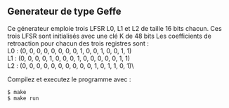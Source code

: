 ## Generateur de type Geffe

Ce génerateur emploie trois LFSR L0, L1 et L2 de taille 16 bits chacun. Ces trois LFSR sont initialisés avec une clé K de 48 bits
Les coefficients de retroaction pour chacun des trois registres sont :\
L0 : (0, 0, 0, 0, 0, 0, 0, 0, 1, 0, 0, 1, 0, 0, 1, 1)\
L1 : (0, 0, 0, 0, 1, 0, 0, 0, 1, 0, 0, 0, 0, 0, 1, 1)\
L2 : (0, 0, 0, 0, 0, 0, 0, 0, 0, 0, 1, 0, 1, 1, 0, 1)\

Compilez et executez le programme avec :
```
$ make 
$ make run
```
